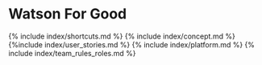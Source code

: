 # Watson For Good

<!-- requirements -->
{% include index/shortcuts.md %}
{% include index/concept.md %} 
{%include index/user_stories.md %}
{% include index/platform.md %}
{% include index/team_rules_roles.md %}

<!--sprint deliverables 
{%include index/func_spec.md %}
{%include index/architecture.md %}
{%include index/test_plan.md %}
{%include index/user_manual.md %}
{%include index/live_app.md %}

 -->